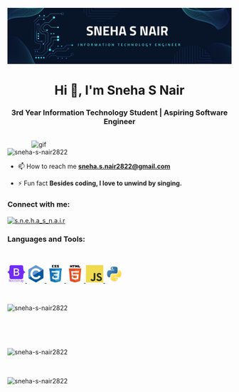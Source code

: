 ![logo](https://github.com/Sneha-S-Nair2822/Sneha-S-Nair2822/blob/main/Banner%20Image.png)
<h1 align="center">Hi 👋, I'm Sneha S Nair</h1>
<h3 align="center">3rd Year Information Technology Student | Aspiring Software Engineer</h3><br>
<img align="right" alt="gif" width="450" src="https://user-images.githubusercontent.com/74038190/236119160-976a0405-caa7-470c-9356-16d43402ea0a.gif">

<p align="left"> <img src="https://komarev.com/ghpvc/?username=sneha-s-nair2822&label=Profile%20views&color=0e75b6&style=flat" alt="sneha-s-nair2822" /> </p>

- 📫 How to reach me **sneha.s.nair2822@gmail.com**

- ⚡ Fun fact **Besides coding, I love to unwind by singing.**
  

<h3 align="left">Connect with me:</h3>
<p align="left">
<a href="https://instagram.com/s.n.e.h.a_s_n.a.i.r" target="blank"><img align="center" src="https://raw.githubusercontent.com/rahuldkjain/github-profile-readme-generator/master/src/images/icons/Social/instagram.svg" alt="s.n.e.h.a_s_n.a.i.r" height="30" width="40" /></a>
</p>

<h3 align="left">Languages and Tools:</h3><br>
<p align="left"> <a href="https://getbootstrap.com" target="_blank" rel="noreferrer"> <img src="https://raw.githubusercontent.com/devicons/devicon/master/icons/bootstrap/bootstrap-plain-wordmark.svg" alt="bootstrap" width="40" height="40"/> </a> <a href="https://www.cprogramming.com/" target="_blank" rel="noreferrer"> <img src="https://raw.githubusercontent.com/devicons/devicon/master/icons/c/c-original.svg" alt="c" width="40" height="40"/> </a> <a href="https://www.w3schools.com/css/" target="_blank" rel="noreferrer"> <img src="https://raw.githubusercontent.com/devicons/devicon/master/icons/css3/css3-original-wordmark.svg" alt="css3" width="40" height="40"/> </a> <a href="https://www.w3.org/html/" target="_blank" rel="noreferrer"> <img src="https://raw.githubusercontent.com/devicons/devicon/master/icons/html5/html5-original-wordmark.svg" alt="html5" width="40" height="40"/> </a> <a href="https://developer.mozilla.org/en-US/docs/Web/JavaScript" target="_blank" rel="noreferrer"> <img src="https://raw.githubusercontent.com/devicons/devicon/master/icons/javascript/javascript-original.svg" alt="javascript" width="40" height="40"/> </a> <a href="https://www.python.org" target="_blank" rel="noreferrer"> <img src="https://raw.githubusercontent.com/devicons/devicon/master/icons/python/python-original.svg" alt="python" width="40" height="40"/> </a> </p><br>


<p><img align="left" src="https://github-readme-stats.vercel.app/api/top-langs?username=sneha-s-nair2822&show_icons=true&locale=en&layout=compact" alt="sneha-s-nair2822" /></p><br><br><br><br><br>
<p> <img align="left"  src="https://github-readme-stats.vercel.app/api?username=sneha-s-nair2822&show_icons=true&locale=en" alt="sneha-s-nair2822" /></p><br><br><br>
<p> <img align="left"  src="https://github-readme-streak-stats.herokuapp.com/?user=sneha-s-nair2822&" alt="sneha-s-nair2822" /></p>
